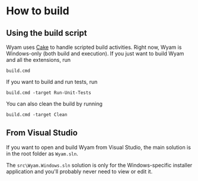 # How to build

## Using the build script

Wyam uses [Cake](http://cakebuild.net/) to handle scripted build activities. Right now, Wyam is Windows-only (both build and execution). If you just want to build Wyam and all the extensions, run

```
build.cmd
``` 

If you want to build and run tests, run

```
build.cmd -target Run-Unit-Tests
```

You can also clean the build by running

```
build.cmd -target Clean
```

## From Visual Studio

If you want to open and build Wyam from Visual Studio, the main solution is in the root folder as `Wyam.sln`.

The `src\Wyam.Windows.sln` solution is only for the Windows-specific installer application and you'll probably never need to view or edit it.
